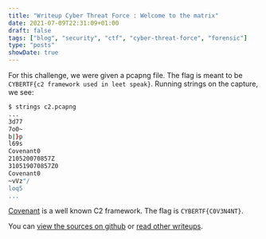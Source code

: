 ```yaml
---
title: "Writeup Cyber Threat Force : Welcome to the matrix"
date: 2021-07-09T22:31:09+01:00
draft: false
tags: ["blog", "security", "ctf", "cyber-threat-force", "forensic"]
type: "posts"
showDate: true
---
```


For this challenge, we were given a pcapng file. The flag is meant to be `CYBERTF{c2 framework used in leet speak}`. Running strings on the capture, we see:

```bash
$ strings c2.pcapng
...
3d77
7o0~
b|}p
l69s
Covenant0
210520070857Z
310519070857Z0
Covenant0
~vVz"/
loq5
...
```

[Covenant](https://github.com/cobbr/Covenant) is a well known C2 framework. The flag is `CYBERTF{C0V3N4NT}`.

You can [view the sources on github](https://github.com/vivescere/ctf/tree/main/cyber-threat-force-2021/forensic/welcome-to-the-matrix) or [read other writeups](/blog/cyber-threat-force-ctf/).
